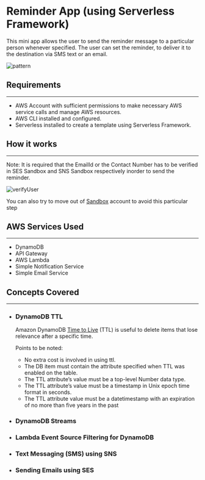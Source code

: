 # Reminder App (using Serverless Framework)
This mini app allows the user to send the reminder message to a particular person whenever specified. The user can set the reminder, to deliver it to the destination via SMS text or an email.


![pattern](https://github.com/AdithyaBNayak/serverless-reminder_app/blob/emailIntegration/images/reminderapp.png) 


## Requirements
---
- AWS Account with sufficient permissions to make necessary AWS service calls and manage AWS resources.
- AWS CLI installed and configured.
- Serverless installed to create a template using Serverless Framework.

## How it works
---

Note: It is required that the EmailId or the Contact Number has to be verified in SES Sandbox and SNS Sandbox respectively inorder to send the reminder.

![verifyUser](https://github.com/AdithyaBNayak/serverless-reminder_app/blob/emailIntegration/images/verifyUser.png)


You can also try to move out of [Sandbox](https://docs.aws.amazon.com/ses/latest/dg/request-production-access.html) account to avoid this particular step 






## AWS Services Used
---
- DynamoDB
- API Gateway
- AWS Lambda
- Simple Notification Service
- Simple Email Service

## Concepts Covered
---
- ### DynamoDB TTL
  Amazon DynamoDB [Time to Live](https://docs.aws.amazon.com/amazondynamodb/latest/developerguide/TTL.html) (TTL) is useful to delete items that lose relevance after a specific time.

  Points to be noted:
  - No extra cost is involved in using ttl.
  - The DB item must contain the attribute specified when TTL was enabled on the table.
  - The TTL attribute’s value must be a top-level Number data type.
  - The TTL attribute’s value must be a timestamp in Unix epoch time format in seconds.
  - The TTL attribute value must be a datetimestamp with an expiration of no more than five years in the past

- ### DynamoDB Streams
  
- ### Lambda Event Source Filtering for DynamoDB
- ### Text Messaging (SMS) using SNS
- ### Sending Emails using SES

